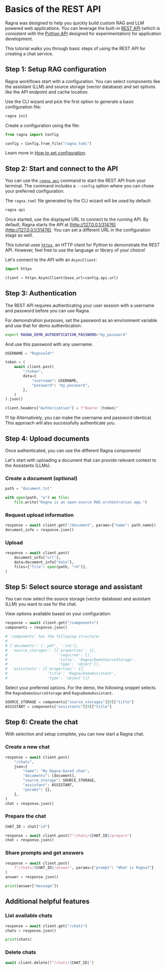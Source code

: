 # Basics of the REST API

Ragna was designed to help you quickly build custom RAG and LLM powered web
applications. You can leverage the built-in [REST API](../references/rest-api.md) (which is consistent with the
[Python API](../references/python-api.md) designed for experimentation) for application development.

This tutorial walks you through basic steps of using the REST API for creating a chat
service.

## Step 1: Setup RAG configuration

Ragna workflows start with a configuration. You can select components like the
assistant (LLM) and source storage (vector database) and set options like the API
endpoint and cache location.

Use the CLI wizard and pick the first option to generate a basic configuration file:

```bash
ragna init
```

Create a configuration using the file:

```python
from ragna import Config

config = Config.from_file("ragna.toml")
```

Learn more in [How to set configuration](../how-tos/set-configuration.md).

## Step 2: Start and connect to the API

You can use the [`ragna api`](../references/cli.md#ragna-api) command to start the REST
API from your terminal. The command includes a `--config` option where you can chose your
preferred configuration.

The `ragna.toml` file generated by the CLI wizard will be used by default:

```bash
ragna api
```

Once started, use the displayed URL to connect to the running API. By default, Ragna
starts the API at [http://127.0.0.1/31476](http://127.0.0.1/31476). You can set a
different URL in the configuration stage as well.

This tutorial uses [`httpx`](https://github.com/encode/httpx), an HTTP client for Python
to demonstrate the REST API. However, feel free to use the language or library of your
choice!

Let's connect to the API with an `AsyncClient`:

```python
import httpx

client = httpx.AsyncClient(base_url=config.api.url)
```

<!-- TODO: Add note about async preference -->

## Step 3: Authentication

The REST API requires authenticating your user session with a username and password
before you can use Ragna.

For demonstration purposes, set the password as an environment variable
and use that for demo authentication:

```bash
export RAGNA_DEMO_AUTHENTICATION_PASSWORD="my_password"
```

And use this password with any username.

```py
USERNAME = "Ragnvaldr"

token = (
    await client.post(
        "/token",
        data={
            "username": USERNAME,
            "password": "my_password",
        },
    )
).json()

client.headers["Authorization"] = f"Bearer {token}"
```

<!-- Note: "Ragnvaldr" means advice/counsel/ruler in Old Norse. Using this as the username instead of "Ragna" to not overload the term.-->

!!! tip
    Alternatively, you can make the username and password identical.
    This approach will also successfully authenticate you.

## Step 4: Upload documents

Once authenticated, you can use the different Ragna components!

Let's start with uploading a document that can provide relevant context to the
Assistants (LLMs).

### Create a document (optional)

```python
path = "document.txt"

with open(path, "w") as file:
    file.write("Ragna is an open-source RAG orchestration app.")
```

### Request upload information

```python
response = await client.get("/document", params={"name": path.name})
document_info = response.json()
```

### Upload

```python
response = await client.post(
    document_info["url"],
    data=document_info["data"],
    files={"file": open(path, "rb")},
)
```

## Step 5: Select source storage and assistant

You can now select the source storage (vector database) and assistant (LLM) you want to use for the chat.

View options available based on your configuration:

```python
response = await client.get("/components")
components = response.json()

# `components` has the following structure:
#
# {'documents': ['.pdf', '.txt'],
#  'source_storages': [{'properties': {},
#                       'required': [],
#                       'title': 'Ragna/DemoSourceStorage',
#                       'type': 'object'}],
#  'assistants': [{'properties': {},
#                  'title': 'Ragna/DemoAssistant',
#                  'type': 'object'}]}
```

Select your preferred options. For the demo, the following snippet
selects the `RagnaDemoSourceStorage` and `RagnaDemoAssistant`.

```python
SOURCE_STORAGE = components["source_storages"][0]["title"]
ASSISTANT = components["assistants"][0]["title"]
```

## Step 6: Create the chat

With selection and setup complete, you can now start a Ragna chat.

### Create a new chat

```python
response = await client.post(
    "/chats",
    json={
        "name": "My Ragna-based chat",
        "documents": [document],
        "source_storage": SOURCE_STORAGE,
        "assistant": ASSISTANT,
        "params": {},
    },
)
chat = response.json()
```

### Prepare the chat

```python
CHAT_ID = chat["id"]

response = await client.post(f"/chats/{CHAT_ID}/prepare")
chat = response.json()
```

### Share prompts and get answers

```python
response = await client.post(
    f"/chats/{CHAT_ID}/answer", params={"prompt": "What is Ragna?"}
)
answer = response.json()

print(answer["message"])
```

## Additional helpful features

### List available chats

```python
response = await client.get("/chats")
chats = response.json()

print(chats)
```

### Delete chats

```python
await client.delete(f"/chats/{CHAT_ID}")
```
